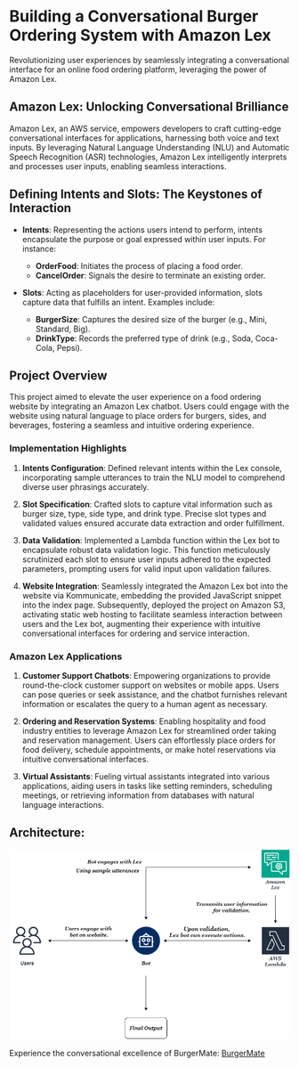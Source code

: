# Building a Conversational Burger Ordering System with Amazon Lex

Revolutionizing user experiences by seamlessly integrating a conversational interface for an online food ordering platform, leveraging the power of Amazon Lex.

## Amazon Lex: Unlocking Conversational Brilliance

Amazon Lex, an AWS service, empowers developers to craft cutting-edge conversational interfaces for applications, harnessing both voice and text inputs. By leveraging Natural Language Understanding (NLU) and Automatic Speech Recognition (ASR) technologies, Amazon Lex intelligently interprets and processes user inputs, enabling seamless interactions.

## Defining Intents and Slots: The Keystones of Interaction

- **Intents**: Representing the actions users intend to perform, intents encapsulate the purpose or goal expressed within user inputs. For instance:
  
  - **OrderFood**: Initiates the process of placing a food order.
  - **CancelOrder**: Signals the desire to terminate an existing order.
 
- **Slots**: Acting as placeholders for user-provided information, slots capture data that fulfills an intent. Examples include:
  
  - **BurgerSize**: Captures the desired size of the burger (e.g., Mini, Standard, Big).
  - **DrinkType**: Records the preferred type of drink (e.g., Soda, Coca-Cola, Pepsi).

## Project Overview

This project aimed to elevate the user experience on a food ordering website by integrating an Amazon Lex chatbot. Users could engage with the website using natural language to place orders for burgers, sides, and beverages, fostering a seamless and intuitive ordering experience.

### Implementation Highlights

1. **Intents Configuration**: Defined relevant intents within the Lex console, incorporating sample utterances to train the NLU model to comprehend diverse user phrasings accurately.

2. **Slot Specification**: Crafted slots to capture vital information such as burger size, type, side type, and drink type. Precise slot types and validated values ensured accurate data extraction and order fulfillment.
   
3. **Data Validation**: Implemented a Lambda function within the Lex bot to encapsulate robust data validation logic. This function meticulously scrutinized each slot to ensure user inputs adhered to the expected parameters, prompting users for valid input upon validation failures.

4. **Website Integration**: Seamlessly integrated the Amazon Lex bot into the website via Kommunicate, embedding the provided JavaScript snippet into the index page. Subsequently, deployed the project on Amazon S3, activating static web hosting to facilitate seamless interaction between users and the Lex bot, augmenting their experience with intuitive conversational interfaces for ordering and service interaction.

### Amazon Lex Applications

1. **Customer Support Chatbots**: Empowering organizations to provide round-the-clock customer support on websites or mobile apps. Users can pose queries or seek assistance, and the chatbot furnishes relevant information or escalates the query to a human agent as necessary.

2. **Ordering and Reservation Systems**: Enabling hospitality and food industry entities to leverage Amazon Lex for streamlined order taking and reservation management. Users can effortlessly place orders for food delivery, schedule appointments, or make hotel reservations via intuitive conversational interfaces.
   
3. **Virtual Assistants**: Fueling virtual assistants integrated into various applications, aiding users in tasks like setting reminders, scheduling meetings, or retrieving information from databases with natural language interactions.
   
## Architecture:
![Alt Text](https://github.com/sridurgeshv/BurgerMate/blob/main/images/architecture.png)

Experience the conversational excellence of BurgerMate: [BurgerMate](http://burgerbotie.s3-website-us-east-1.amazonaws.com/)
